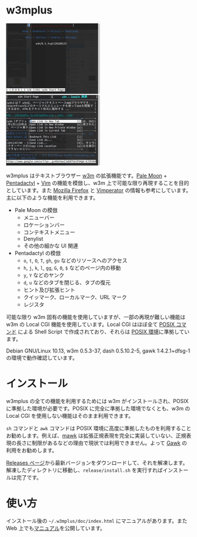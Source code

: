 <!--
### Document: readme.md
##
## w3mplus のマニュアル
##
## Metadata:
##
##   id - 7539cc1d-6b5f-44e5-baf7-a66b22b2213f
##   author - <qq542vev at https://purl.org/meta/me/>
##   version - 0.4.0
##   date - 2022-09-17
##   since - 2019-12-26
##   copyright - Copyright (C) 2019-2022 qq542vev. Some rights reserved.
##   license - <CC-BY at https://creativecommons.org/licenses/by/4.0/>
##   package - w3mplus
##
## See Also:
##
##   * <Project homepage at https://github.com/qq542vev/w3mplus>
##   * <Bag report at https://github.com/qq542vev/w3mplus>
-->

# w3mplus

[![about:home](images/thumbnails/about-home.png)](images/about-home.png "about:home") [![Context Menu](images/thumbnails/context-menu.png)](images/context-menu.png "Context Menu")

w3mplus はテキストブラウザー [w3m](https://github.com/tats/w3m "GitHub - tats/w3m: Debian's w3m: WWW browsable pager") の拡張機能です。[Pale Moon](https://www.palemoon.org/ "The Pale Moon Project homepage") + [Pentadactyl](https://github.com/pentadactyl/pentadactyl "GitHub - pentadactyl/pentadactyl: Pentadactyl for Pale Moon (community maintained)") + [Vim](https://www.vim.org/ "welcome home : vim online") の機能を模倣し、w3m 上で可能な限り再現することを目的としています。また [Mozilla Firefox](https://www.mozilla.org/firefox/new/) と [Vimperator](http://vimperator.org/ "Vimperator // Projects") の情報も参考にしています。主に以下のような機能を利用できます。

 * Pale Moon の模倣
   * メニューバー
   * ロケーションバー
   * コンテキストメニュー
   * Denylist
   * その他の細かな UI 関連
 * Pentadactyl の模倣
   * `o`, `t`, `O`, `T`, `gh`, `gu` などのリソースへのアクセス
   * `h`, `j`, `k`, `l`, `gg`, `G`, `0`, `$` などのページ内の移動
   * `y`, `Y` などのヤンク
   * `d`, `u` などのタブを閉じる、タブの復元
   * ヒント及び拡張ヒント
   * クイッマーク、ローカルマーク、URL マーク
   * レジスタ

可能な限り w3m 固有の機能を使用していますが、一部の再現が難しい機能は w3m の Local CGI 機能を使用しています。Local CGI はほぼ全て [POSIX コマンド](https://pubs.opengroup.org/onlinepubs/9699919799/idx/utilities.html "Utilities") による Shell Script で作成されており、それらは [POSIX 環境](https://pubs.opengroup.org/onlinepubs/9699919799/)に準拠しています。

Debian GNU/Linux 10.13, w3m 0.5.3-37, dash 0.5.10.2-5, gawk 1:4.2.1+dfsg-1 の環境で動作確認しています。

# インストール

w3mplus の全ての機能を利用するためには w3m がインストールされ、POSIX に準拠した環境が必要です。POSIX に完全に準拠した環境でなくとも、w3m の Local CGI を使用しない機能はそのまま利用できます。

`sh` コマンドと `awk` コマンドは POSIX 環境に高度に準拠したものを利用することお勧めします。例えば、[mawk](https://invisible-island.net/mawk/) は拡張正規表現を完全に実装していない、正規表現の長さに制限があるなどの理由で現状では利用できません。よって [Gawk](https://www.gnu.org/software/gawk/) の利用をお勧めします。

[Releases ページ](https://github.com/qq542vev/w3mplus/releases)から最新バージョンをダウンロードして、それを解凍します。解凍したディレクトリに移動し、`release/install.sh` を実行すればインストールは完了です。

# 使い方

インストール後の `~/.w3mplus/doc/index.html` にマニュアルがあります。また Web 上でも[マニュアル](https://qq542vev.github.io/w3mplus/documents/)を公開しています。
